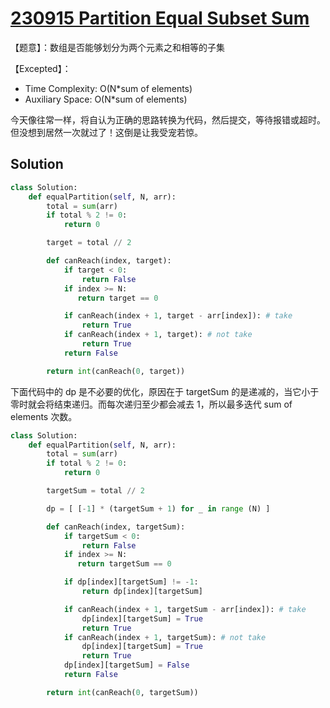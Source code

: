 # [230915 Partition Equal Subset Sum](https://practice.geeksforgeeks.org/problems/subset-sum-problem2014/1)

【题意】：数组是否能够划分为两个元素之和相等的子集

【Excepted】：

- Time Complexity: O(N*sum of elements)
- Auxiliary Space: O(N*sum of elements)

今天像往常一样，将自认为正确的思路转换为代码，然后提交，等待报错或超时。但没想到居然一次就过了！这倒是让我受宠若惊。

## Solution

```py
class Solution:
    def equalPartition(self, N, arr):
        total = sum(arr)
        if total % 2 != 0:
            return 0

        target = total // 2

        def canReach(index, target):
            if target < 0:
                return False
            if index >= N:
               return target == 0

            if canReach(index + 1, target - arr[index]): # take
                return True
            if canReach(index + 1, target): # not take
                return True
            return False

        return int(canReach(0, target))
```

下面代码中的 dp 是不必要的优化，原因在于 targetSum 的是递减的，当它小于零时就会将结束递归。而每次递归至少都会减去 1，所以最多迭代 sum of elements 次数。

```py
class Solution:
    def equalPartition(self, N, arr):
        total = sum(arr)
        if total % 2 != 0:
            return 0

        targetSum = total // 2

        dp = [ [-1] * (targetSum + 1) for _ in range (N) ]

        def canReach(index, targetSum):
            if targetSum < 0:
                return False
            if index >= N:
               return targetSum == 0

            if dp[index][targetSum] != -1:
                return dp[index][targetSum]

            if canReach(index + 1, targetSum - arr[index]): # take
                dp[index][targetSum] = True
                return True
            if canReach(index + 1, targetSum): # not take
                dp[index][targetSum] = True
                return True
            dp[index][targetSum] = False
            return False

        return int(canReach(0, targetSum))
```
